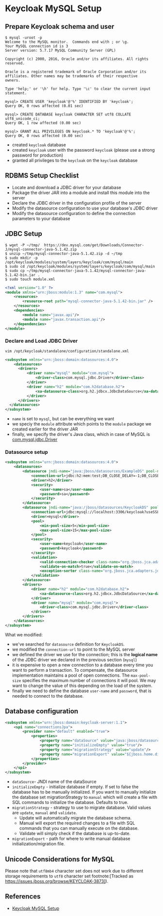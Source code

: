 # Keycloak MySQL Setup

## Prepare Keycloak schema and user
```
$ mysql -uroot -p
Welcome to the MySQL monitor.  Commands end with ; or \g.
Your MySQL connection id is 3
Server version: 5.7.17 MySQL Community Server (GPL)

Copyright (c) 2000, 2016, Oracle and/or its affiliates. All rights reserved.

Oracle is a registered trademark of Oracle Corporation and/or its
affiliates. Other names may be trademarks of their respective
owners.

Type 'help;' or '\h' for help. Type '\c' to clear the current input statement.

mysql> CREATE USER 'keycloak'@'%' IDENTIFIED BY 'keycloak';
Query OK, 0 rows affected (0.01 sec)

mysql> CREATE DATABASE keycloak CHARACTER SET utf8 COLLATE utf8_unicode_ci;
Query OK, 1 row affected (0.00 sec)

mysql> GRANT ALL PRIVILEGES ON keycloak.* TO 'keycloak'@'%';
Query OK, 0 rows affected (0.00 sec)
```
- created `keycloak` database
- created `keycloak` user with the password `keycloak` (please use a strong password for production)
- granted all privileges to the `keycloak` on the `keycloak` database

## RDBMS Setup Checklist
- Locate and download a JDBC driver for your database
- Package the driver JAR into a module and install this module into the server
- Declare the JDBC driver in the configuration profile of the server
- Modify the datasource configuration to use your database's JDBC driver
- Modify the datasource configuration to define the connection parameters to your database

## JDBC Setup
```
$ wget -P ~/tmp/  https://dev.mysql.com/get/Downloads/Connector-J/mysql-connector-java-5.1.42.zip
$ unzip ~/tmp/mysql-connector-java-5.1.42.zip -d ~/tmp
$ sudo mkdir -p /opt/keycloak/modules/system/layers/keycloak/com/mysql/main
$ sudo cd /opt/keycloak/modules/system/layers/keycloak/com/mysql/main
$ sudo cp ~/tmp/mysql-connector-java-5.1.42/mysql-connector-java-5.1.42-bin.jar .
$ sudo touch module.xml
```
```xml
<?xml version="1.0" ?>
<module xmlns="urn:jboss:module:1.3" name="com.mysql">
    <resources>
        <resource-root path="mysql-connector-java-5.1.42-bin.jar" />
    </resources>
    <dependencies>
        <module name="javax.api"/>
        <module name="javax.transaction.api"/>
    </dependencies>
</module>
```

### Declare and Load JDBC Driver
`vim /opt/keycloak/standalone/configuration/standalone.xml`
```xml
<subsystem xmlns="urn:jboss:domain:datasources:4.0">
    <datasources>
      <drivers>
          <driver name="mysql" module="com.mysql">
              <driver-class>com.mysql.jdbc.Driver</driver-class>
          </driver>      
          <driver name="h2" module="com.h2database.h2">
              <xa-datasource-class>org.h2.jdbcx.JdbcDataSource</xa-datasource-class>
          </driver>
      </drivers>
  </datasources>
</subsystem>
```
- `name` is set to `mysql`, but can be everything we want
- we speciy the `module` attribute which points to the `module` package we created earlier for the driver JAR
- finally, we specify the driver's Java class, which in case of MySQL is [com.mysql.jdbc.Driver](https://dev.mysql.com/doc/connector-j/en/connector-j-usagenotes-connect-drivermanager.html)

### Datasource setup
```xml
<subsystem xmlns="urn:jboss:domain:datasources:4.0">
    <datasources>
        <datasource jndi-name="java:jboss/datasources/ExampleDS" pool-name="ExampleDS" enabled="true" use-java-context="true">
            <connection-url>jdbc:h2:mem:test;DB_CLOSE_DELAY=-1;DB_CLOSE_ON_EXIT=FALSE</connection-url>
            <driver>h2</driver>
            <security>
                <user-name>sa</user-name>
                <password>sa</password>
            </security>
        </datasource>
        <datasource jndi-name="java:/jboss/datasources/KeycloakDS" pool-name="KeycloakDS" enabled="true">
            <connection-url>jdbc:mysql://localhost:3306/keycloak?useSSL=false&amp;characterEncoding=UTF-8</connection-url>
            <driver>mysql</driver>
            <pool>
                <min-pool-size>5</min-pool-size>
                <max-pool-size>15</max-pool-size>
            </pool>
            <security>
                <user-name>keycloak</user-name>
                <password>keycloak</password>
            </security>
            <validation>
                <valid-connection-checker class-name="org.jboss.jca.adapters.jdbc.extensions.mysql.MySQLValidConnectionChecker"/>
                <validate-on-match>true</validate-on-match>
                <exception-sorter class-name="org.jboss.jca.adapters.jdbc.extensions.mysql.MySQLExceptionSorter"/>
            </validation>
        </datasource>
        <drivers>
            <driver name="h2" module="com.h2database.h2">
                <xa-datasource-class>org.h2.jdbcx.JdbcDataSource</xa-datasource-class>
            </driver>
            <driver name="mysql" module="com.mysql">
                <driver-class>com.mysql.jdbc.Driver</driver-class>
            </driver>
        </drivers>
    </datasources>
</subsystem>
```
What we modified:
- we've searched for `datasource` definition for `KeycloakDS`.
- we modified the `connection-url` to point to the MySQL server
- we defined the driver we use for the connection; this is the **logical name** of the JDBC driver we declared in the previous section (`mysql`)
- it is expensive to open a new connection to a database every time you want to perform a transaction. To compensate, the datasource implementation maintains a pool of open connections. The `max-pool-size` specifies the maximum number of connections it will pool. We may want to change the value of this depending on the load of the system.
- finally we need to define the database `user-name` and `password`, that is needed to connect to the database.

## Database configuration
```xml
<subsystem xmlns="urn:jboss:domain:keycloak-server:1.1">
    <spi name="connectionsJpa">
        <provider name="default" enabled="true">
            <properties>
                <property name="dataSource" value="java:jboss/datasources/KeycloakDS"/>
                <property name="initializeEmpty" value="true"/>
                <property name="migrationStrategy" value="update"/>
                <property name="migrationExport" value="${jboss.home.dir}/keycloak-database-update.sql"/>
            </properties>
        </provider>
    </spi>
</subsystem>
```
- `dataSource`- JNDI name of the dataSource
- `initializeEmpty` - initialize database if empty. If set to false the database has to be manually initialized. If you want to manually initialize the database set migrationStrategy to `manual` which will create a file with SQL commands to initialize the database. Defaults to true.
- `migrationStrategy` - strategy to use to migrate database. Valid values are `update`, `manual` and `validate`.
    * Update will automatically migrate the database schema.
    * Manual will export the required changes to a file with SQL commands that you can manually execute on the database.
    * Validate will simply check if the database is up-to-date.
- `migrationExport` - path for where to write manual database initialization/migration file.

## Unicode Considerations for MySQL
Please note that `utf8mb4` character set does not work due to different storage requirements to `utf8` character set footnote:[Tracked as https://issues.jboss.org/browse/KEYCLOAK-3873]).

## References
- [Keycloak MySQL Setup](https://github.com/CodepediaOrg/bookmarks.dev/wiki/Keycloak-MySQL-Setup)